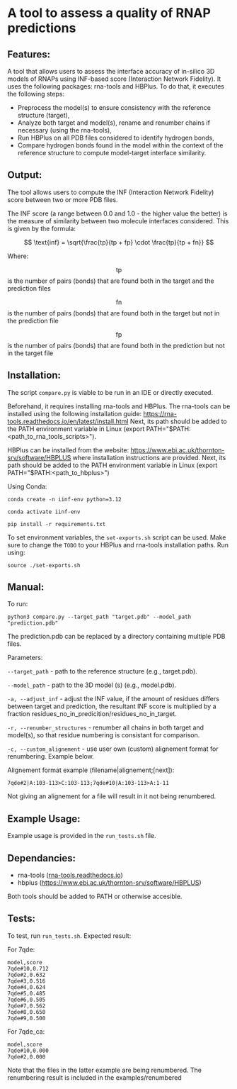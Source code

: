 # A tool to assess a quality of RNAP predictions

## Features:

A tool that allows users to assess the interface accuracy of in-silico 3D models of RNAPs using INF-based score (Interaction Network Fidelity). It uses the following packages: rna-tools and HBPlus.
To do that, it executes the following steps:
 * Preprocess the model(s) to ensure consistency with the reference structure (target),
 * Analyze both target and model(s), rename and renumber chains if necessary (using the rna-tools),
 * Run HBPlus on all PDB files considered to identify hydrogen bonds,
 * Compare hydrogen bonds found in the model within the context of the reference structure to compute model-target interface similarity.

## Output:

The tool allows users to compute the INF (Interaction Network Fidelity) score between two or more PDB files.

The INF score (a range between 0.0 and 1.0 - the higher value the better) is the measure of similarity between two molecule interfaces considered.
This is given by the formula:

$$
\text{inf} = \sqrt{\frac{tp}{tp + fp} \cdot \frac{tp}{tp + fn}}
$$

Where:

$$\text{tp}$$
is the number of pairs (bonds) that are found both in the target and the prediction files

$$\text{fn}$$
is the number of pairs (bonds) that are found both in the target but not in the prediction file

$$\text{fp}$$
is the number of pairs (bonds) that are found both in the prediction but not in the target file

## Installation:
The script ```compare.py``` is viable to be run in an IDE or directly executed.

Beforehand, it requires installing rna-tools and HBPlus.
 The rna-tools can be installed using the following installation guide:
 https://rna-tools.readthedocs.io/en/latest/install.html
 Next, its path should be added to the PATH environment variable in Linux (export PATH="$PATH:<path_to_rna_tools_scripts>").

 HBPlus can be installed from the website:
 https://www.ebi.ac.uk/thornton-srv/software/HBPLUS
 where installation instructions are provided. 
 Next, its path should be added to the PATH environment variable in Linux (export PATH="$PATH:<path_to_hbplus>")

Using Conda:

```conda create -n iinf-env python=3.12```

```conda activate iinf-env```

```pip install -r requirements.txt```

To set environment variables, the ```set-exports.sh``` script can be used. Make sure to change the ```TODO``` to your HBPlus and rna-tools installation paths. Run using:

```source ./set-exports.sh```

## Manual:

To run:

```python3 compare.py --target_path "target.pdb" --model_path "prediction.pdb"```

The prediction.pdb can be replaced by a directory containing multiple PDB files.

Parameters:

```--target_path``` - path to the reference structure (e.g., target.pdb).

```--model_path``` - path to the 3D model (s) (e.g., model.pdb).

```-a, --adjust_inf``` - adjust the INF value, if the amount of residues differs between target and prediction, the resultant INF score is multiplied by a fraction residues_no_in_predicition/residues_no_in_target.

```-r, --renumber_structures``` - renumber all chains in both target and model(s), so that residue numbering is consistant for comparison.

```-c, --custom_alignement``` - use user own (custom) alignement format for renumbering. Example below.

Alignement format example (filename|alignement;[next]):

```
7qde#2|A:103-113>C:103-113;7qde#10|A:103-113>A:1-11
```

Not giving an alignement for a file will result in it not being renumbered.
## Example Usage:
Example usage is provided in the ```run_tests.sh``` file.

## Dependancies:
 * rna-tools ([rna-tools.readthedocs.io](https://rna-tools.readthedocs.io/en/latest/))
 * hbplus (https://www.ebi.ac.uk/thornton-srv/software/HBPLUS)

Both tools should be added to PATH or otherwise accesible.

## Tests:
To test, run ```run_tests.sh```. Expected result:

For 7qde:

```
model,score
7qde#10,0.712
7qde#2,0.632
7qde#3,0.516
7qde#4,0.624
7qde#5,0.485
7qde#6,0.505
7qde#7,0.562
7qde#8,0.650
7qde#9,0.500

```

For 7qde_ca:

```
model,score
7qde#10,0.000
7qde#2,0.000
```

Note that the files in the latter example are being renumbered. The renumbering result is included in the examples/renumbered
